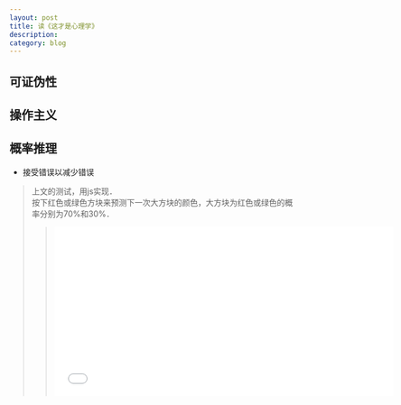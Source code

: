 ```yaml
---
layout: post
title: 读《这才是心理学》
description: 
category: blog
---
```

## 可证伪性

## 操作主义

## 概率推理
* 接受错误以减少错误
>上文的测试，用js实现．  
按下红色或绿色方块来预测下一次大方块的颜色，大方块为红色或绿色的概率分别为70%和30%．
>><iframe src="../../../html/red_blue_game.html" marginwidth=30px frameborder="0" scrolling="no" height="300px" width="600px"> </iframe>

